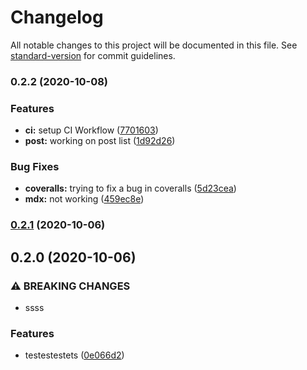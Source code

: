# Changelog

All notable changes to this project will be documented in this file. See [standard-version](https://github.com/conventional-changelog/standard-version) for commit guidelines.

### 0.2.2 (2020-10-08)


### Features

* **ci:** setup CI Workflow ([7701603](https://github.com/albert-dm/next-albert-dm-page/commit/7701603f1baa9471b008022e0f2793ed3ccd1657))
* **post:** working on post list ([1d92d26](https://github.com/albert-dm/next-albert-dm-page/commit/1d92d2613f5ddf1043834b55caf1e16cb3c4ae6f))


### Bug Fixes

* **coveralls:** trying to fix a bug in coveralls ([5d23cea](https://github.com/albert-dm/next-albert-dm-page/commit/5d23cea62191412c7a4c769d9b0033a7daeaa392))
* **mdx:** not working ([459ec8e](https://github.com/albert-dm/next-albert-dm-page/commit/459ec8e2d8711c98220d0beda3b07f90240fd58f))

### [0.2.1](https://github.com/albert-dm/next-albert-dm-page/compare/v0.2.0...v0.2.1) (2020-10-06)

## 0.2.0 (2020-10-06)


### ⚠ BREAKING CHANGES

* ssss

### Features

* testestestets ([0e066d2](https://github.com/albert-dm/next-albert-dm-page/commit/0e066d228d11b69a085e041b32172902170a464c))
